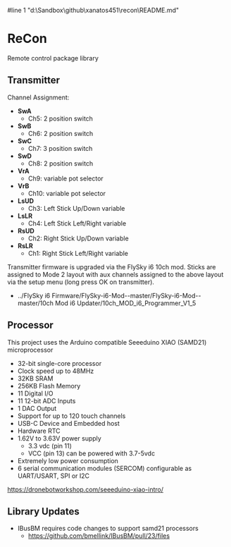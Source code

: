 #line 1 "d:\\Sandbox\\github\\xanatos451\\recon\\README.md"
# ReCon
Remote control package library

## Transmitter

Channel Assignment:

- **SwA**
  - Ch5: 2 position switch
- **SwB**
  - Ch6: 2 position switch
- **SwC**
  - Ch7: 3 position switch
- **SwD**
  - Ch8: 2 position switch
- **VrA**
  - Ch9: variable pot selector
- **VrB**
  - Ch10: variable pot selector
- **LsUD**
  - Ch3: Left Stick Up/Down variable
- **LsLR**
  - Ch4: Left Stick Left/Right variable
- **RsUD**
  - Ch2: Right Stick Up/Down variable
- **RsLR**
  - Ch1: Right Stick Left/Right variable

Transmitter firmware is upgraded via the FlySky i6 10ch mod. Sticks are assigned to Mode 2 layout with aux channels assigned to the above layout via the setup menu (long press OK on transmitter).

- ../FlySky i6 Firmware/FlySky-i6-Mod--master/FlySky-i6-Mod--master/10ch Mod i6 Updater/10ch_MOD_i6_Programmer_V1_5

## Processor

This project uses the Arduino compatible Seeeduino XIAO (SAMD21) microprocessor

- 32-bit single-core processor
- Clock speed up to 48MHz
- 32KB SRAM
- 256KB Flash Memory
- 11 Digital I/O
- 11 12-bit ADC Inputs
- 1 DAC Output
- Support for up to 120 touch channels
- USB-C Device and Embedded host
- Hardware RTC
- 1.62V to 3.63V power supply
  - 3.3 vdc (pin 11)
  - VCC (pin 13) can be powered with 3.7-5vdc
- Extremely low power consumption
- 6 serial communication modules (SERCOM) configurable as UART/USART, SPI or I2C

https://dronebotworkshop.com/seeeduino-xiao-intro/


## Library Updates

- IBusBM requires code changes to support samd21 processors
    - https://github.com/bmellink/IBusBM/pull/23/files 